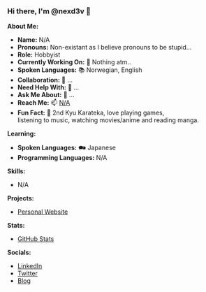 ### Hi there, I'm @nexd3v 👋

**About Me:**
- **Name:** N/A
- **Pronouns:** Non-existant as I believe pronouns to be stupid...
- **Role:** Hobbyist
- **Currently Working On:** 🚀 Nothing atm..
- **Spoken Languages:** 📚 Norwegian, English
- **Collaboration:** 🤝 ...
- **Need Help With:** 🤔 ...
- **Ask Me About:** 💬 ...
- **Reach Me:** 📫 [N/A](https://i.chzbgr.com/full/6070987520/hBA2B033B/soon)
- **Fun Fact:** 🥋 2nd Kyu Karateka, love playing games,<br> listening to music, watching movies/anime and reading manga.

**Learning:**
- **Spoken Languages:** 🗪 Japanese
- **Programming Languages:** N/A

**Skills:**
- N/A

**Projects:**
- [Personal Website](https://i.chzbgr.com/full/6070987520/hBA2B033B/soon)

**Stats:**
- [GitHub Stats](https://i.chzbgr.com/full/6070987520/hBA2B033B/soon)

**Socials:**
- [LinkedIn](https://i.chzbgr.com/full/6070987520/hBA2B033B/soon)
- [Twitter](https://x.com/_nexd3v)
- [Blog](https://i.chzbgr.com/full/6070987520/hBA2B033B/soon)

<!---
nexd3v/nexd3v is a ✨ special ✨ repository because its `README.md` (this file) appears on your GitHub profile.
You can click the Preview link to take a look at your changes.
--->
